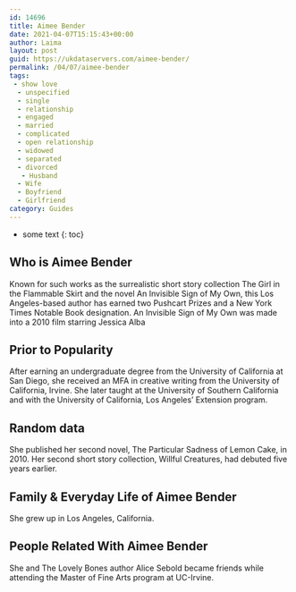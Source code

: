 ```yaml
---
id: 14696
title: Aimee Bender
date: 2021-04-07T15:15:43+00:00
author: Laima
layout: post
guid: https://ukdataservers.com/aimee-bender/
permalink: /04/07/aimee-bender
tags:
 - show love
  - unspecified
  - single
  - relationship
  - engaged
  - married
  - complicated
  - open relationship
  - widowed
  - separated
  - divorced
   - Husband
  - Wife
  - Boyfriend
  - Girlfriend
category: Guides
---
```


* some text
{: toc}


## Who is Aimee Bender
                  
                  
                  
Known for such works as the surrealistic short story collection The Girl in the Flammable Skirt and the novel An Invisible Sign of My Own, this Los Angeles-based author has earned two Pushcart Prizes and a New York Times Notable Book designation. An Invisible Sign of My Own was made into a 2010 film starring Jessica Alba
                  
              
            
              
            
                
                
                
## Prior to Popularity
                  
                  
                  
After earning an undergraduate degree from the University of California at San Diego, she received an MFA in creative writing from the University of California, Irvine. She later taught at the University of Southern California and with the University of California, Los Angeles&#8217; Extension program.
                  
              
            
              
            
                
                
                
## Random data
                  
                  
                  
She published her second novel, The Particular Sadness of Lemon Cake, in 2010. Her second short story collection, Willful Creatures, had debuted five years earlier.
                  
              
            
              
            
                
                
                
## Family & Everyday Life of Aimee Bender
                  
                  
                  
She grew up in Los Angeles, California.
                  
              
            
              
            
                
                
                
## People Related With Aimee Bender
                  
                  
                  
She and The Lovely Bones author Alice Sebold became friends while attending the Master of Fine Arts program at UC-Irvine.
                  
              
            
              
            
                
              
            
              
              
            
            
              
            
          
          
          